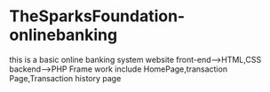 # TheSparksFoundation-onlinebanking
this is a basic online banking system website
front-end-->HTML,CSS
backend-->PHP Frame work
include HomePage,transaction Page,Transaction history page

